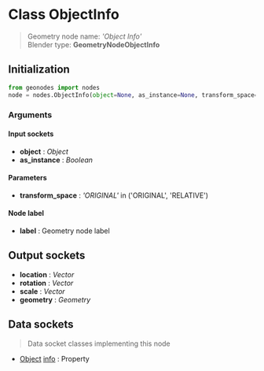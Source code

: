 
# Class ObjectInfo

> Geometry node name: _'Object Info'_<br>Blender type:  **GeometryNodeObjectInfo**

## Initialization


```python
from geonodes import nodes
node = nodes.ObjectInfo(object=None, as_instance=None, transform_space='ORIGINAL', label=None)
```


### Arguments


#### Input sockets



- **object** : _Object_
- **as_instance** : _Boolean_



#### Parameters



- **transform_space** : _'ORIGINAL'_ in ('ORIGINAL', 'RELATIVE')



#### Node label



- **label** : Geometry node label



## Output sockets



- **location** : _Vector_
- **rotation** : _Vector_
- **scale** : _Vector_
- **geometry** : _Geometry_



## Data sockets

> Data socket classes implementing this node


- [Object](./sockets/Object.md) [info](./sockets/Object.md#info) : Property


